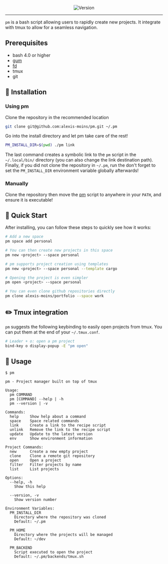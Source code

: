 <div align='center'>

![Version](https://img.shields.io/badge/version-1.4.0-blue.svg)

</div>

---

`pm` is a bash script allowing users to rapidly create new projects. It integrate with tmux to allow for a seamless navigation.

## Prerequisites

- bash 4.0 or higher
- [gum](https://github.com/charmbracelet/gum)
- [fd](https://github.com/sharkdp/fd)
- tmux
- git


## 🧰 Installation

### Using pm

Clone the repository in the recommended location
```bash
git clone git@github.com:alexis-moins/pm.git ~/.pm
```

Go into the install directory and let pm take care of the rest!
```bash
PM_INSTALL_DIR=$(pwd) ./pm link
```

The last command creates a symbolic link to the `pm` script in the `~/.local/bin/` directory (you can also change the link destination path). Finally, if you did not clone the repository in `~/.pm`, run the don't forget to set the `PM_INSTALL_DIR` environment variable globally afterwards!

### Manually

Clone the repository then move the [pm](pm) script to anywhere in your `PATH`, and ensure it is executable!

## 🌱 Quick Start

After installing, you can follow these steps to quickly see how it works:

```bash
# Add a new space
pm space add personal

# You can then create new projects in this space
pm new <project> --space personal

# pm supports project creation using templates
pm new <project> --space personal --template cargo

# Opening the project is even simpler
pm open <project> --space personal

# You can even clone github repositories directly
pm clone alexis-moins/portfolio --space work
```

## ✏️  Tmux integration

`pm` suggests the following keybinding to easily open projects from tmux. You can put them at the end of your `~/.tmux.conf`.
```bash
# Leader + o: open a pm project
bind-key o display-popup -E "pm open"
```

## 🚦 Usage

```
$ pm

pm - Project manager built on top of tmux

Usage:
  pm COMMAND
  pm [COMMAND] --help | -h
  pm --version | -v

Commands:
  help     Show help about a command
  space    Space related commands
  link     Create a link to the recipe script
  unlink   Remove the link to the recipe script
  update   Update to the latest version
  env      Show environment information

Project Commands:
  new      Create a new empty project
  clone    Clone a remote git repository
  open     Open a project
  filter   Filter projects by name
  list     List projects

Options:
  --help, -h
    Show this help

  --version, -v
    Show version number

Environment Variables:
  PM_INSTALL_DIR
    Directory where the repository was cloned
    Default: ~/.pm

  PM_HOME
    Directory where the projects will be managed
    Default: ~/dev

  PM_BACKEND
    Script executed to open the project
    Default: ~/.pm/backends/tmux.sh
```
